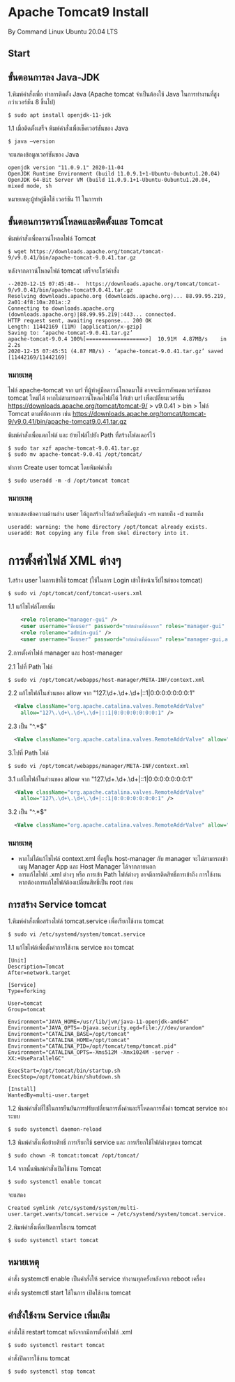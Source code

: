 # Apache Tomcat9 Install
By Command Linux Ubuntu 20.04 LTS

## Start
## ขั้นตอนการลง Java-JDK

1.พิมพ์คำสั่งเพื่อ ทำการติดตั้ง Java (Apache tomcat จำเป็นต้องใช้ Java ในการทำงานที่สูงกว่าเวอร์ชัน 8 ขึ้นไป)
~~~
$ sudo apt install openjdk-11-jdk
~~~
1.1 เมื่อติดตั้งเสร็จ พิมพ์คำสั่งเพื่อเช็คเวอร์ชันของ Java 
~~~
$ java –version
~~~
จะแสดงข้อมูลเวอร์ชันของ Java 
~~~
openjdk version "11.0.9.1" 2020-11-04
OpenJDK Runtime Environment (build 11.0.9.1+1-Ubuntu-0ubuntu1.20.04)
OpenJDK 64-Bit Server VM (build 11.0.9.1+1-Ubuntu-0ubuntu1.20.04, mixed mode, sh                                                                             
~~~
หมายเหตุ:ผู้ทำคู่มือใช้ เวอร์ชัน 11 ในการทำ

## ขั้นตอนการดาวน์โหลดและติดตั้งและ Tomcat

พิมพ์คำสั่งเพื่อดาวน์โหลดไฟล์ Tomcat
~~~
$ wget https://downloads.apache.org/tomcat/tomcat-9/v9.0.41/bin/apache-tomcat-9.0.41.tar.gz
~~~
หลังจากดาวน์โหลดไฟล์ tomcat เสร็จจะโชว์คำสั่ง
~~~
--2020-12-15 07:45:48--  https://downloads.apache.org/tomcat/tomcat-9/v9.0.41/bin/apache-tomcat9.0.41.tar.gz
Resolving downloads.apache.org (downloads.apache.org)... 88.99.95.219, 2a01:4f8:10a:201a::2
Connecting to downloads.apache.org (downloads.apache.org)|88.99.95.219|:443... connected.
HTTP request sent, awaiting response... 200 OK
Length: 11442169 (11M) [application/x-gzip]
Saving to: ‘apache-tomcat-9.0.41.tar.gz’
apache-tomcat-9.0.4 100%[===================>]  10.91M  4.87MB/s    in 2.2s
2020-12-15 07:45:51 (4.87 MB/s) - ‘apache-tomcat-9.0.41.tar.gz’ saved [11442169/11442169]
~~~
### หมายเหตุ
ไฟล์ apache-tomcat จาก url ที่ผู้ทำคู่มือดาวน์โหลดมาใช้ อาจจะมีการอัพเดตเวอร์ชันของ tomcat ใหม่ได้
หากไม่สามารถดาวน์โหลดไฟล์ได้ ให้เข้า url เพื่อเปลี่ยนเวอร์ชั่น
https://downloads.apache.org/tomcat/tomcat-9/ > v9.0.41 > bin > ไฟล์ Tomcat ตามที่ต้องการ
เช่น https://downloads.apache.org/tomcat/tomcat-9/v9.0.41/bin/apache-tomcat9.0.41.tar.gz

พิมพ์คำสั่งเพื่อแตกไฟล์ และ ย้ายไฟล์ไปยัง Path ที่สร้างโฟลเดอร์ไว้
~~~
$ sudo tar xzf apache-tomcat-9.0.41.tar.gz
$ sudo mv apache-tomcat-9.0.41 /opt/tomcat/
~~~
ทำการ Create user tomcat โดยพิมพ์คำสั่ง
~~~
$ sudo useradd -m -d /opt/tomcat tomcat
~~~
### หมายเหตุ
หากแสดงข้อความด้านล่าง user ได้ถูกสร้างไว้แล้วหรือมีอยู่แล้ว
-m หมายถึง
-d หมายถึง
~~~
useradd: warning: the home directory /opt/tomcat already exists.
useradd: Not copying any file from skel directory into it.
~~~

# การตั้งค่าไฟล์ XML ต่างๆ

1.สร้าง user ในการเข้าใช้ tomcat (ใช้ในการ Login เข้าใช้หน้าเว็ปไซต์ของ tomcat)
~~~
$ sudo vi /opt/tomcat/conf/tomcat-users.xml
~~~
1.1 แก้ไขไฟล์โดยเพิ่ม
~~~xml
    <role rolename="manager-gui" />
    <user username="ชื่อuser" password="รหัสผ่านที่ต้องการ" roles="manager-gui" />
    <role rolename="admin-gui" />
    <user username="ชื่อuser" password="รหัสผ่านที่ต้องการ" roles="manager-gui,admin-gui" />
~~~

2.การตั้งค่าไฟล์ manager และ host-manager

2.1 ไปที่ Path ไฟล์
~~~
$ sudo vi /opt/tomcat/webapps/host-manager/META-INF/context.xml
~~~
2.2 แก้ไขไฟล์ในส่วนของ allow จาก "127\.\d+\.\d+\.\d+|::1|0:0:0:0:0:0:0:1"

~~~xml
  <Valve className="org.apache.catalina.valves.RemoteAddrValve"
    allow="127\.\d+\.\d+\.\d+|::1|0:0:0:0:0:0:0:1" />
~~~

2.3 เป็น "^.*$"

~~~xml
  <Valve className="org.apache.catalina.valves.RemoteAddrValve" allow="^.*$" />
~~~

3.ไปที่ Path ไฟล์
~~~
$ sudo vi /opt/tomcat/webapps/manager/META-INF/context.xml
~~~

3.1 แก้ไขไฟล์ในส่วนของ allow จาก "127\.\d+\.\d+\.\d+|::1|0:0:0:0:0:0:0:1"

~~~xml
  <Valve className="org.apache.catalina.valves.RemoteAddrValve"
    allow="127\.\d+\.\d+\.\d+|::1|0:0:0:0:0:0:0:1" />
~~~

3.2 เป็น "^.*$"

~~~xml
  <Valve className="org.apache.catalina.valves.RemoteAddrValve" allow="^.*$" />
~~~

### หมายเหตุ
- หากไม่ได้แก้ไขไฟล์ context.xml ที่อยู่ใน host-manager กับ manager
จะไม่สามารถเข้าเมนู Manager App และ Host Manager ได้จากภายนอก
- การแก้ไขไฟล์ .xml ต่างๆ หรือ การเข้า Path ไฟล์ต่างๆ อาจมีการติดสิทธิ์การเข้าถึง
การใช้งาน หากต้องการแก้ไขไฟล์ต้องเปลี่ยนสิทธิ์เป็น root ก่อน

## การสร้าง Service tomcat

1.พิมพ์คำสั่งเพื่อสร้างไฟล์ tomcat.service เพื่อเรียกใช้งาน tomcat
~~~
$ sudo vi /etc/systemd/system/tomcat.service
~~~
1.1 แก้ไขไฟล์เพื่อตั้งค่าการใช้งาน service ของ tomcat
~~~
[Unit]
Description=Tomcat
After=network.target

[Service]
Type=forking

User=tomcat
Group=tomcat

Environment="JAVA_HOME=/usr/lib/jvm/java-11-openjdk-amd64"
Environment="JAVA_OPTS=-Djava.security.egd=file:///dev/urandom"
Environment="CATALINA_BASE=/opt/tomcat"
Environment="CATALINA_HOME=/opt/tomcat"
Environment="CATALINA_PID=/opt/tomcat/temp/tomcat.pid"
Environment="CATALINA_OPTS=-Xms512M -Xmx1024M -server -XX:+UseParallelGC"

ExecStart=/opt/tomcat/bin/startup.sh
ExecStop=/opt/tomcat/bin/shutdown.sh

[Install]
WantedBy=multi-user.target
~~~
1.2 พิมพ์คำสั่งที่ใช้ในการยืนยันการปรับเปลี่ยนการตั้งค่าและรีโหลดการตั้งค่า tomcat service ของระบบ
~~~
$ sudo systemctl daemon-reload
~~~
1.3 พิมพ์คำสั่งเพื่อย้ายสิทธิ์ การเรียกใช้ service และ การเรียกใช้ไฟล์ต่างๆของ tomcat
~~~
$ sudo chown -R tomcat:tomcat /opt/tomcat/
~~~
1.4 จากนั้นพิมพ์คำสั่งเปิดใช้งาน Tomcat
~~~
$ sudo systemctl enable tomcat
~~~
จะแสดง
~~~
Created symlink /etc/systemd/system/multi-user.target.wants/tomcat.service → /etc/systemd/system/tomcat.service.
~~~
2.พิมพ์คำสั่งเพื่อเปิดการใชงาน tomcat
~~~
$ sudo systemctl start tomcat
~~~
## หมายเหตุ

คำสั่ง systemctl enable เป็นคำสั่งให้ service ทำงานทุกครั้งหลังจาก reboot เครื่อง

คำสั่ง systemctl start ใช้ในการ เปิดใช้งาน tomcat

## คำสั่งใช้งาน Service เพิ่มเติม

คำสั่งใช้ restart tomcat หลังจากมีการตั้งค่าไฟล์ .xml
~~~
$ sudo systemctl restart tomcat
~~~
คำสั่งปิดการใช้งาน tomcat
~~~
$ sudo systemctl stop tomcat
~~~
